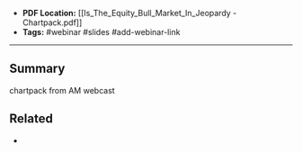 
- **PDF Location:** [[Is_The_Equity_Bull_Market_In_Jeopardy - Chartpack.pdf]]
- **Tags:** #webinar #slides #add-webinar-link 

---
## Summary

chartpack from AM webcast
## Related
- 



